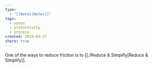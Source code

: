 ```yaml
---
type:
  - "[[Notes|Notes]]"
tags:
  - notes
  - productivity
  - process
created: 2024-03-27
share: true
---
```


One of the ways to reduce friction is to [[./Reduce & Simplify|Reduce & Simplify]].